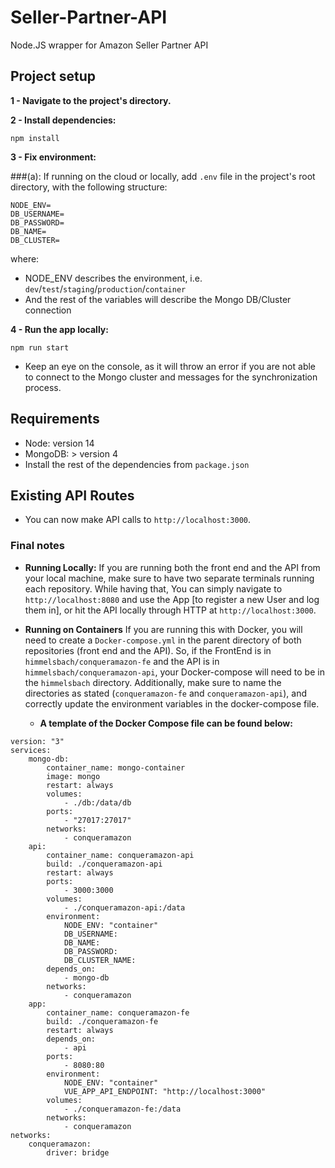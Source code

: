 # Seller-Partner-API
Node.JS wrapper for Amazon Seller Partner API

## Project setup
**1 - Navigate to the project's directory.**

**2 - Install dependencies:**
```
npm install
```

**3 - Fix environment:**

###(a): If running on the cloud or locally, add `.env` file in the project's root directory, with the following structure:
```
NODE_ENV=
DB_USERNAME=
DB_PASSWORD=
DB_NAME=
DB_CLUSTER=
```
where:
- NODE_ENV describes the environment, i.e. `dev`/`test`/`staging`/`production`/`container`
- And the rest of the variables will describe the Mongo DB/Cluster connection

**4 - Run the app locally:**

```
npm run start
```

- Keep an eye on the console, as it will throw an error if you are not able to connect to the Mongo cluster and messages for the synchronization process.


## Requirements

- Node: version 14
- MongoDB: > version 4
- Install the rest of the dependencies from `package.json`

## Existing API Routes

- You can now make API calls to `http://localhost:3000`. 

### Final notes

- **Running Locally:** If you are running both the front end and the API from your local machine, make sure to have two separate terminals running each repository. While having that, You can simply navigate to `http://localhost:8080` and use the App [to register a new User and log them in], or hit the API locally through HTTP at `http://localhost:3000`.

- **Running on Containers** If you are running this with Docker, you will need to create a `Docker-compose.yml` in the parent directory of both repositories (front end and the API).
  So, if the FrontEnd is in `himmelsbach/conqueramazon-fe` and the API is in `himmelsbach/conqueramazon-api`, your Docker-compose will need to be in the `himmelsbach` directory. Additionally, make sure to name the directories as stated (`conqueramazon-fe` and `conqueramazon-api`), and correctly update the environment variables in the docker-compose file.
  - **A template of the Docker Compose file can be found below:**

```docker
version: "3"
services:
    mongo-db:
        container_name: mongo-container
        image: mongo
        restart: always
        volumes:
            - ./db:/data/db
        ports:
            - "27017:27017"
        networks:
            - conqueramazon
    api:
        container_name: conqueramazon-api
        build: ./conqueramazon-api
        restart: always
        ports:
            - 3000:3000
        volumes:
            - ./conqueramazon-api:/data
        environment:
            NODE_ENV: "container"
            DB_USERNAME: 
            DB_NAME: 
            DB_PASSWORD: 
            DB_CLUSTER_NAME: 
        depends_on: 
            - mongo-db
        networks:
            - conqueramazon
    app:
        container_name: conqueramazon-fe
        build: ./conqueramazon-fe
        restart: always
        depends_on:
            - api
        ports:
            - 8080:80
        environment:
            NODE_ENV: "container"
            VUE_APP_API_ENDPOINT: "http://localhost:3000"
        volumes:
            - ./conqueramazon-fe:/data
        networks:
            - conqueramazon
networks:
    conqueramazon:
        driver: bridge   
```
